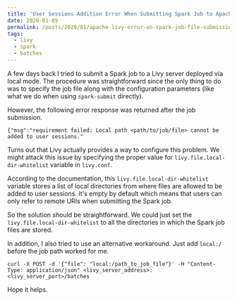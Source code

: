 ```yaml
---
title: 'User Sessions Addition Error When Submitting Spark Job to Apache Livy via Local Mode'
date: 2020-01-09
permalink: /posts/2020/01/apache-livy-error-on-spark-job-file-submission/
tags:
  - livy
  - spark
  - batches
---
```


A few days back I tried to submit a Spark job to a Livy server deployed via local mode. The procedure was straightforward since the only thing to do was to specify the job file along with the configuration parameters (like what we do when using `spark-submit` directly).

However, the following error response was returned after the job submission.

```
{"msg":"requirement failed: Local path <path/to/job/file> cannot be added to user sessions."
```

Turns out that Livy actually provides a way to configure this problem. We might attack this issue by specifying the proper value for `livy.file.local-dir-whitelist` variable in `livy.conf`.

According to the documentation, this `livy.file.local-dir-whitelist` variable stores a list of local directories from where files are allowed to be added to user sessions. It's empty by default which means that users can only refer to remote URIs when submitting the Spark job.

So the solution should be straightforward. We could just set the `livy.file.local-dir-whitelist` to all the directories in which the Spark job files are stored.

In addition, I also tried to use an alternative workaround. Just add `local:/` before the job path worked for me.

```
curl -X POST -d '{"file": "local:/path_to_job_file"}' -H "Content-Type: application/json" <livy_server_address>:<livy_server_port>/batches
```

Hope it helps.
